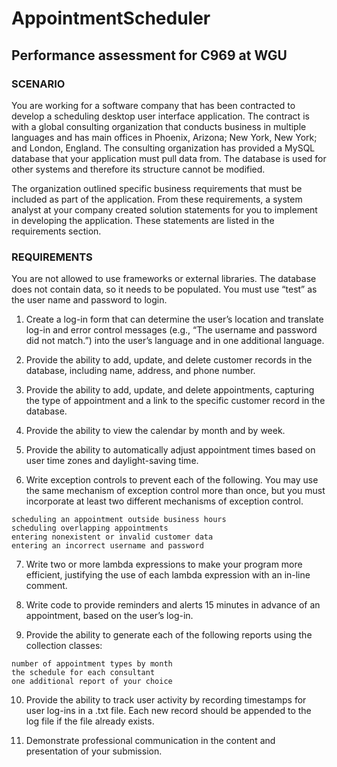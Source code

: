 # AppointmentScheduler
## Performance assessment for C969 at WGU ##


### SCENARIO ###
You are working for a software company that has been contracted to develop a scheduling desktop user interface application. The contract is with a global consulting organization that conducts business in multiple languages and has main offices in Phoenix, Arizona; New York, New York; and London, England. The consulting organization has provided a MySQL database that your application must pull data from. The database is used for other systems and therefore its structure cannot be modified.

The organization outlined specific business requirements that must be included as part of the application. From these requirements, a system analyst at your company created solution statements for you to implement in developing the application. These statements are listed in the requirements section.


### REQUIREMENTS ###

You are not allowed to use frameworks or external libraries. The database does not contain data, so it needs to be populated. You must use “test” as the user name and password to login.

 
1.   Create a log-in form that can determine the user’s location and translate log-in and error control messages (e.g., “The username and password did not match.”) into the user’s language and in one additional language.


 
2.   Provide the ability to add, update, and delete customer records in the database, including name, address, and phone number. 


 
3.   Provide the ability to add, update, and delete appointments, capturing the type of appointment and a link to the specific customer record in the database.


 
4.   Provide the ability to view the calendar by month and by week. 


 
5.   Provide the ability to automatically adjust appointment times based on user time zones and daylight-saving time.


 
6.   Write exception controls to prevent each of the following. You may use the same mechanism of exception control more than once, but you must incorporate at least two different mechanisms of exception control.

    scheduling an appointment outside business hours
    scheduling overlapping appointments
    entering nonexistent or invalid customer data
    entering an incorrect username and password

 

7.  Write two or more lambda expressions to make your program more efficient, justifying the use of each lambda expression with an in-line comment.


 
8.  Write code to provide reminders and alerts 15 minutes in advance of an appointment, based on the user’s log-in.



9.   Provide the ability to generate each of the following reports using the collection classes:

    number of appointment types by month
    the schedule for each consultant
    one additional report of your choice



10.   Provide the ability to track user activity by recording timestamps for user log-ins in a .txt file. Each new record should be appended to the log file if the file already exists.


 
11.   Demonstrate professional communication in the content and presentation of your submission.
